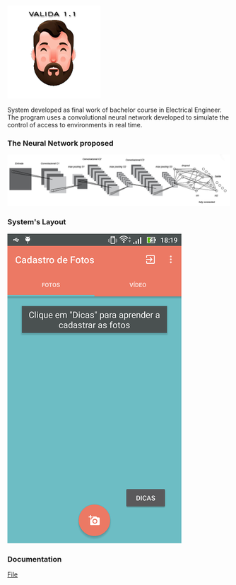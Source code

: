 ![logo](https://raw.githubusercontent.com/WanderScheidegger/valida1.1/master/fig/face3.png)

System developed as final work of bachelor course in Electrical Engineer. The program uses a convolutional neural network developed to simulate the control of access to environments in real time.

### The Neural Network proposed
![CNN](https://raw.githubusercontent.com/WanderScheidegger/valida1.1/master/fig/rede.png)

### System's Layout
![Layout](https://raw.githubusercontent.com/WanderScheidegger/valida1.1/master/fig/fotos_01.png)

### Documentation
[File](https://raw.githubusercontent.com/WanderScheidegger/valida1.1/master/tcc_wander_final.pdf)
